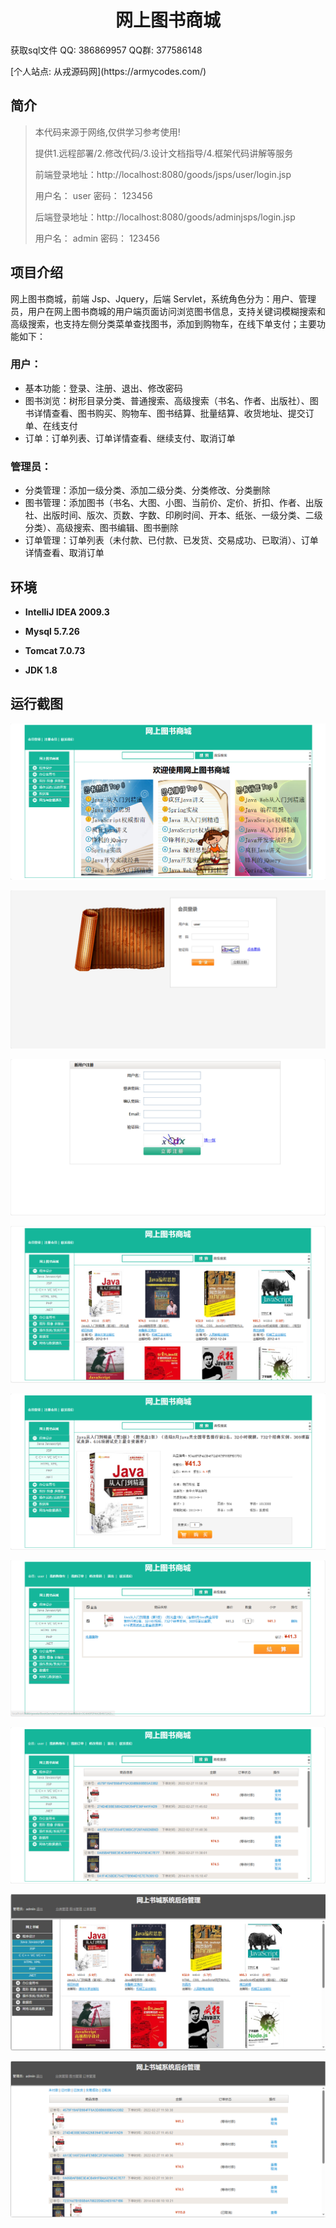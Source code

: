 <p><h1 align="center">网上图书商城</h1></p>

<p> 获取sql文件 QQ: 386869957 QQ群: 377586148 </p>
<p> [个人站点: 从戎源码网](https://armycodes.com/)</p>

## 简介

> 本代码来源于网络,仅供学习参考使用!
>
> 提供1.远程部署/2.修改代码/3.设计文档指导/4.框架代码讲解等服务
>
> 前端登录地址：http://localhost:8080/goods/jsps/user/login.jsp
>
> 用户名： user   密码： 123456
>
> 后端登录地址：http://localhost:8080/goods/adminjsps/login.jsp
>
> 用户名： admin   密码： 123456
>

## 项目介绍

网上图书商城，前端 Jsp、Jquery，后端 Servlet，系统角色分为：用户、管理员，用户在网上图书商城的用户端页面访问浏览图书信息，支持关键词模糊搜索和高级搜索，也支持左侧分类菜单查找图书，添加到购物车，在线下单支付；主要功能如下：

### 用户：

- 基本功能：登录、注册、退出、修改密码
- 图书浏览：树形目录分类、普通搜索、高级搜索（书名、作者、出版社）、图书详情查看、图书购买、购物车、图书结算、批量结算、收货地址、提交订单、在线支付
- 订单：订单列表、订单详情查看、继续支付、取消订单

### 管理员：

- 分类管理：添加一级分类、添加二级分类、分类修改、分类删除
- 图书管理：添加图书（书名、大图、小图、当前价、定价、折扣、作者、出版社、出版时间、版次、页数、字数、印刷时间、开本、纸张、一级分类、二级分类）、高级搜索、图书编辑、图书删除
- 订单管理：订单列表（未付款、已付款、已发货、交易成功、已取消）、订单详情查看、取消订单

## 环境

- <b>IntelliJ IDEA 2009.3</b>

- <b>Mysql 5.7.26</b>

- <b>Tomcat 7.0.73</b>

- <b>JDK 1.8</b>


## 运行截图
![](screenshot/1.png)

![](screenshot/2.png)

![](screenshot/3.png)

![](screenshot/4.png)

![](screenshot/5.png)

![](screenshot/6.png)

![](screenshot/7.png)

![](screenshot/8.png)

![](screenshot/9.png)